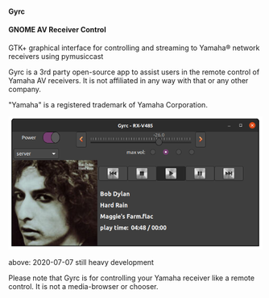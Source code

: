 #### Gyrc

#### GNOME AV Receiver Control

GTK+ graphical interface for controlling and streaming to Yamaha® network receivers using pymusiccast

Gyrc is a 3rd party open-source app to assist users in the remote control of Yamaha AV receivers.  It
is not affiliated in any way with that or any other company.

"Yamaha" is a registered trademark of Yamaha Corporation.

![picture](images/gyrc02.png)

above: 2020-07-07 still heavy development

Please note that Gyrc is for controlling your Yamaha receiver like a remote control.
It is not a media-browser or chooser.